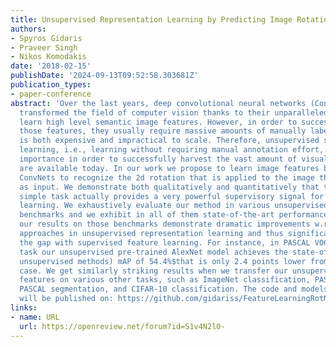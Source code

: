 ```yaml
---
title: Unsupervised Representation Learning by Predicting Image Rotations
authors:
- Spyros Gidaris
- Praveer Singh
- Nikos Komodakis
date: '2018-02-15'
publishDate: '2024-09-13T09:52:58.303681Z'
publication_types:
- paper-conference
abstract: 'Over the last years, deep convolutional neural networks (ConvNets) have
  transformed the field of computer vision thanks to their unparalleled capacity to
  learn high level semantic image features. However, in order to successfully learn
  those features, they usually require massive amounts of manually labeled data, which
  is both expensive and impractical to scale. Therefore, unsupervised semantic feature
  learning, i.e., learning without requiring manual annotation effort, is of crucial
  importance in order to successfully harvest the vast amount of visual data that
  are available today. In our work we propose to learn image features by training
  ConvNets to recognize the 2d rotation that is applied to the image that it gets
  as input. We demonstrate both qualitatively and quantitatively that this apparently
  simple task actually provides a very powerful supervisory signal for semantic feature
  learning. We exhaustively evaluate our method in various unsupervised feature learning
  benchmarks and we exhibit in all of them state-of-the-art performance. Specifically,
  our results on those benchmarks demonstrate dramatic improvements w.r.t. prior state-of-the-art
  approaches in unsupervised representation learning and thus significantly close
  the gap with supervised feature learning. For instance, in PASCAL VOC 2007 detection
  task our unsupervised pre-trained AlexNet model achieves the state-of-the-art (among
  unsupervised methods) mAP of 54.4%$that is only 2.4 points lower from the supervised
  case. We get similarly striking results when we transfer our unsupervised learned
  features on various other tasks, such as ImageNet classification, PASCAL classification,
  PASCAL segmentation, and CIFAR-10 classification. The code and models of our paper
  will be published on: https://github.com/gidariss/FeatureLearningRotNet'
links:
- name: URL
  url: https://openreview.net/forum?id=S1v4N2l0-
---
```

